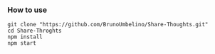### How to use

    git clone "https://github.com/BrunoUmbelino/Share-Thoughts.git"
    cd Share-Throghts
    npm install 
    npm start
